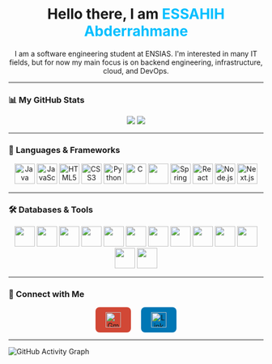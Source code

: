 <h1 align="center">Hello there, I am <span style="color:#00BFFF;">ESSAHIH Abderrahmane</span></h1>

<p align="center">
  I am a software engineering student at ENSIAS. I'm interested in many IT fields, but for now my main focus is on backend engineering, infrastructure, cloud, and DevOps.
</p>

---

### 📊 My GitHub Stats

<div align="center">
  <img src="https://github-readme-stats.vercel.app/api?username=ABDERRAHMANE2303&show_icons=true&theme=radical&hide=issues" />
  <img src="https://github-readme-stats.vercel.app/api/top-langs/?username=ABDERRAHMANE2303&layout=compact&theme=radical&cache_seconds=60" />
</div>

---

### 🚀 Languages & Frameworks

<p align="center">
  <img src="https://cdn.jsdelivr.net/gh/devicons/devicon/icons/java/java-original.svg" height="40" alt="Java"/>
  <img src="https://cdn.jsdelivr.net/gh/devicons/devicon/icons/javascript/javascript-original.svg" height="40" alt="JavaScript"/>
  <img src="https://cdn.jsdelivr.net/gh/devicons/devicon/icons/html5/html5-original.svg" height="40" alt="HTML5"/>
  <img src="https://cdn.jsdelivr.net/gh/devicons/devicon/icons/css3/css3-original.svg" height="40" alt="CSS3"/>
  <img src="https://cdn.jsdelivr.net/gh/devicons/devicon/icons/python/python-original.svg" height="40" alt="Python"/>
  <img src="https://cdn.jsdelivr.net/gh/devicons/devicon/icons/c/c-original.svg" height="40" alt="C"/>
  <img src="https://unpkg.com/simple-icons@latest/icons/latex.svg" height="40" />
  <img src="https://cdn.jsdelivr.net/gh/devicons/devicon/icons/spring/spring-original.svg" height="40" alt="Spring Boot"/>
  <img src="https://cdn.jsdelivr.net/gh/devicons/devicon/icons/react/react-original.svg" height="40" alt="React"/>
  <img src="https://cdn.jsdelivr.net/gh/devicons/devicon/icons/nodejs/nodejs-original.svg" height="40" alt="Node.js"/>
  <img src="https://cdn.jsdelivr.net/gh/devicons/devicon/icons/nextjs/nextjs-original.svg" height="40" alt="Next.js Logo" />

</p>

---

### 🛠️ Databases & Tools
<p align="center">
  <img src="https://cdn.jsdelivr.net/gh/devicons/devicon/icons/linux/linux-original.svg" height="40" />
  <img src="https://cdn.jsdelivr.net/gh/devicons/devicon/icons/maven/maven-original.svg" height="40" />
  <img src="https://cdn.jsdelivr.net/gh/devicons/devicon/icons/npm/npm-original-wordmark.svg" height="40" />
  <img src="https://cdn.jsdelivr.net/gh/devicons/devicon/icons/git/git-original.svg" height="40" />
  <img src="https://cdn.jsdelivr.net/gh/devicons/devicon/icons/vagrant/vagrant-original.svg" height="40" />
  <img src="https://cdn.jsdelivr.net/gh/devicons/devicon/icons/docker/docker-original.svg" height="40" />
  <img src="https://cdn.jsdelivr.net/gh/devicons/devicon/icons/jenkins/jenkins-original.svg" height="40" />
  <img src="https://cdn.jsdelivr.net/gh/devicons/devicon/icons/kubernetes/kubernetes-plain.svg" height="40" />
  <img src="https://cdn.jsdelivr.net/gh/devicons/devicon/icons/postgresql/postgresql-original.svg" height="40" />
  <img src="https://cdn.jsdelivr.net/gh/devicons/devicon/icons/ansible/ansible-original.svg" height="40" />
  <img src="https://cdn.jsdelivr.net/gh/devicons/devicon/icons/mysql/mysql-original.svg" height="40" />
  <img src="https://cdn.jsdelivr.net/gh/devicons/devicon/icons/sqlite/sqlite-original.svg" height="40" />
  <img src="https://cdn.jsdelivr.net/gh/devicons/devicon/icons/apachekafka/apachekafka-original.svg" height="40" />
</p>

---

### 🤝 Connect with Me

<p align="center">
  <a href="mailto:essahihabderrahman2020@gmail.com" target="_blank" style="text-decoration: none;">
    <span style="display: inline-block; background-color: #D14836; padding: 10px 20px; border-radius: 8px;">
      <img src="https://upload.wikimedia.org/wikipedia/commons/4/4e/Gmail_Icon.png" height="30" alt="Gmail" style="vertical-align: middle;"/>
    </span>
  </a>
  &nbsp;&nbsp;&nbsp;
  <a href="https://www.linkedin.com/in/abderrahmane-essahih/" target="_blank" style="text-decoration: none;">
    <span style="display: inline-block; background-color: #0077B5; padding: 10px 20px; border-radius: 8px;">
      <img src="https://cdn.jsdelivr.net/gh/devicons/devicon/icons/linkedin/linkedin-original.svg" height="30" alt="LinkedIn" style="vertical-align: middle;"/>
    </span>
  </a>
</p>


---
![GitHub Activity Graph](https://github-readme-activity-graph.vercel.app/graph?username=ABDERRAHMANE2303&theme=react-dark)


